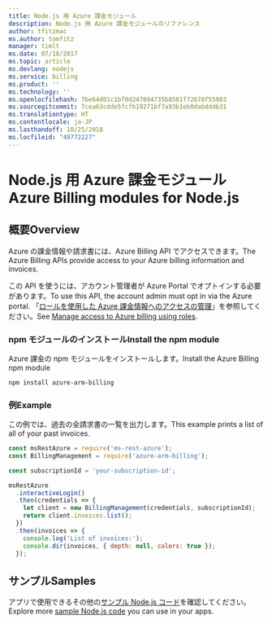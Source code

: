 ```yaml
---
title: Node.js 用 Azure 課金モジュール
description: Node.js 用 Azure 課金モジュールのリファレンス
author: tfitzmac
ms.author: tomfitz
manager: timlt
ms.date: 07/18/2017
ms.topic: article
ms.devlang: nodejs
ms.service: billing
ms.product: ''
ms.technology: ''
ms.openlocfilehash: 7be64d01c1bf8d247694735b8581f72678f55983
ms.sourcegitcommit: 7cea63cdde5fcfb19271bf7a93b1eb0dabdddb31
ms.translationtype: HT
ms.contentlocale: ja-JP
ms.lasthandoff: 10/25/2018
ms.locfileid: "49772227"
---
```

# <a name="azure-billing-modules-for-nodejs"></a><span data-ttu-id="95af5-103">Node.js 用 Azure 課金モジュール</span><span class="sxs-lookup"><span data-stu-id="95af5-103">Azure Billing modules for Node.js</span></span>

## <a name="overview"></a><span data-ttu-id="95af5-104">概要</span><span class="sxs-lookup"><span data-stu-id="95af5-104">Overview</span></span>
<span data-ttu-id="95af5-105">Azure の課金情報や請求書には、Azure Billing API でアクセスできます。</span><span class="sxs-lookup"><span data-stu-id="95af5-105">The Azure Billing APIs provide access to your Azure billing information and invoices.</span></span>

<span data-ttu-id="95af5-106">この API を使うには、アカウント管理者が Azure Portal でオプトインする必要があります。</span><span class="sxs-lookup"><span data-stu-id="95af5-106">To use this API, the account admin must opt in via the Azure portal.</span></span> <span data-ttu-id="95af5-107">「[ロールを使用した Azure 課金情報へのアクセスの管理](https://docs.microsoft.com/azure/billing/billing-manage-access)」を参照してください。</span><span class="sxs-lookup"><span data-stu-id="95af5-107">See [Manage access to Azure billing using roles](https://docs.microsoft.com/azure/billing/billing-manage-access).</span></span>

### <a name="install-the-npm-module"></a><span data-ttu-id="95af5-108">npm モジュールのインストール</span><span class="sxs-lookup"><span data-stu-id="95af5-108">Install the npm module</span></span> 

<span data-ttu-id="95af5-109">Azure 課金の npm モジュールをインストールします。</span><span class="sxs-lookup"><span data-stu-id="95af5-109">Install the Azure Billing npm module</span></span> 

```bash
npm install azure-arm-billing
```
### <a name="example"></a><span data-ttu-id="95af5-110">例</span><span class="sxs-lookup"><span data-stu-id="95af5-110">Example</span></span> 
 
<span data-ttu-id="95af5-111">この例では、過去の全請求書の一覧を出力します。</span><span class="sxs-lookup"><span data-stu-id="95af5-111">This example prints a list of all of your past invoices.</span></span>
 
```javascript 
const msRestAzure = require('ms-rest-azure');
const BillingManagement = require('azure-arm-billing');

const subscriptionId = 'your-subscription-id';

msRestAzure
  .interactiveLogin()
  .then(credentials => {
    let client = new BillingManagement(credentials, subscriptionId);
    return client.invoices.list();
  })
  .then(invoices => {
    console.log('List of invoices:');
    console.dir(invoices, { depth: null, colors: true });
  });
``` 


## <a name="samples"></a><span data-ttu-id="95af5-112">サンプル</span><span class="sxs-lookup"><span data-stu-id="95af5-112">Samples</span></span>

<span data-ttu-id="95af5-113">アプリで使用できるその他の[サンプル Node.js コード](https://azure.microsoft.com/resources/samples/?platform=nodejs)を確認してください。</span><span class="sxs-lookup"><span data-stu-id="95af5-113">Explore more [sample Node.js code](https://azure.microsoft.com/resources/samples/?platform=nodejs) you can use in your apps.</span></span>
